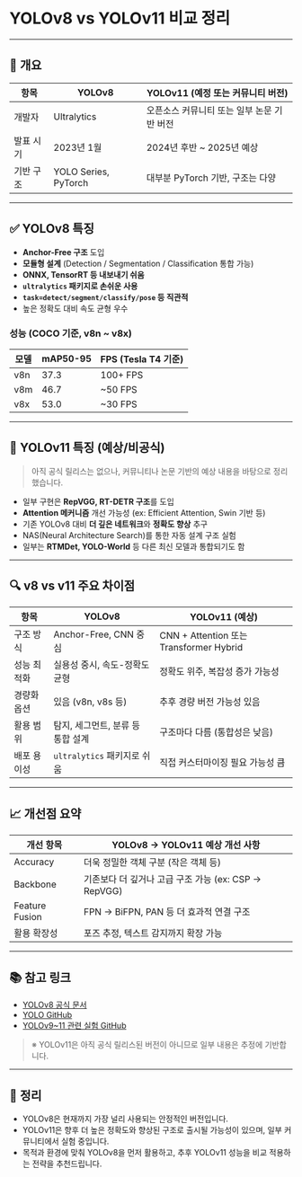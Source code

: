 # YOLOv8 vs YOLOv11 비교 정리
---

## 📌 개요

| 항목       | YOLOv8                        | YOLOv11 (예정 또는 커뮤니티 버전)           |
|------------|-------------------------------|---------------------------------------------|
| 개발자     | Ultralytics                   | 오픈소스 커뮤니티 또는 일부 논문 기반 버전 |
| 발표 시기  | 2023년 1월                    | 2024년 후반 ~ 2025년 예상                   |
| 기반 구조  | YOLO Series, PyTorch          | 대부분 PyTorch 기반, 구조는 다양            |

---

## ✅ YOLOv8 특징

- **Anchor-Free 구조** 도입  
- **모듈형 설계** (Detection / Segmentation / Classification 통합 가능)  
- **ONNX, TensorRT 등 내보내기 쉬움**  
- **`ultralytics` 패키지로 손쉬운 사용**  
- **`task=detect/segment/classify/pose` 등 직관적**  
- 높은 정확도 대비 속도 균형 우수  

### 성능 (COCO 기준, v8n ~ v8x)

| 모델 | mAP50-95 | FPS (Tesla T4 기준) |
|------|----------|----------------------|
| v8n  | 37.3     | 100+ FPS             |
| v8m  | 46.7     | ~50 FPS              |
| v8x  | 53.0     | ~30 FPS              |

---

## 🚀 YOLOv11 특징 (예상/비공식)

> 아직 공식 릴리스는 없으나, 커뮤니티나 논문 기반의 예상 내용을 바탕으로 정리했습니다.

- 일부 구현은 **RepVGG, RT-DETR 구조**를 도입
- **Attention 메커니즘** 개선 가능성 (ex: Efficient Attention, Swin 기반 등)
- 기존 YOLOv8 대비 **더 깊은 네트워크**와 **정확도 향상** 추구
- NAS(Neural Architecture Search)를 통한 자동 설계 구조 실험
- 일부는 **RTMDet, YOLO-World** 등 다른 최신 모델과 통합되기도 함

---

## 🔍 v8 vs v11 주요 차이점

| 항목           | YOLOv8                           | YOLOv11 (예상)                          |
|----------------|----------------------------------|------------------------------------------|
| 구조 방식       | Anchor-Free, CNN 중심            | CNN + Attention 또는 Transformer Hybrid |
| 성능 최적화     | 실용성 중시, 속도-정확도 균형    | 정확도 위주, 복잡성 증가 가능성         |
| 경량화 옵션     | 있음 (v8n, v8s 등)               | 추후 경량 버전 가능성 있음               |
| 활용 범위       | 탐지, 세그먼트, 분류 등 통합 설계 | 구조마다 다름 (통합성은 낮음)           |
| 배포 용이성     | `ultralytics` 패키지로 쉬움       | 직접 커스터마이징 필요 가능성 큼         |

---

## 📈 개선점 요약

| 개선 항목       | YOLOv8 → YOLOv11 예상 개선 사항      |
|----------------|----------------------------------------|
| Accuracy       | 더욱 정밀한 객체 구분 (작은 객체 등)    |
| Backbone       | 기존보다 더 깊거나 고급 구조 가능 (ex: CSP → RepVGG) |
| Feature Fusion | FPN → BiFPN, PAN 등 더 효과적 연결 구조 |
| 활용 확장성     | 포즈 추정, 텍스트 감지까지 확장 가능     |

---

## 📚 참고 링크

- [YOLOv8 공식 문서](https://docs.ultralytics.com/)
- [YOLO GitHub](https://github.com/ultralytics/ultralytics)
- [YOLOv9~11 관련 실험 GitHub](https://github.com/WongKinYiu)

> ※ YOLOv11은 아직 공식 릴리스된 버전이 아니므로 일부 내용은 추정에 기반합니다.

---

## 📌 정리

- YOLOv8은 현재까지 가장 널리 사용되는 안정적인 버전입니다.
- YOLOv11은 향후 더 높은 정확도와 향상된 구조로 출시될 가능성이 있으며, 일부 커뮤니티에서 실험 중입니다.
- 목적과 환경에 맞춰 YOLOv8을 먼저 활용하고, 추후 YOLOv11 성능을 비교 적용하는 전략을 추천드립니다.


